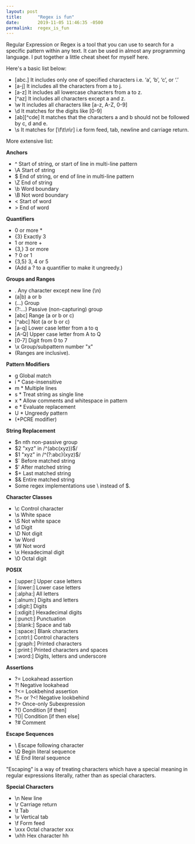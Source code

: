 ```yaml
---
layout: post
title:      "Regex is fun"
date:       2019-11-05 11:46:35 -0500
permalink:  regex_is_fun
---
```



Regular Expression or Regex is a tool that you can use to search for a specific pattern within any text.  It can be used in almost any programming language.  I put together a little cheat sheet for myself here.

Here's a basic list below:

* [abc.]	 It includes only one of specified characters i.e. ‘a’, ‘b’, ‘c’, or ‘.’
* [a-j]      It includes all the characters from a to j.
* [a-z]   	It includes all lowercase characters from a to z.
* [^az]	   It includes all characters except a and z.
* \w	       It includes all characters like [a-z, A-Z, 0-9]
* \d	       It matches for the digits like [0-9]
* [ab][^cde]	It matches that the characters a and b should not be followed by c, d and e.
* \s	        It matches for [\f\t\n\r] i.e form feed, tab, newline and carriage return.


More extensive list:

**Anchors**

* ^       Start of string, or start of line in multi-line pattern
* \A      Start of string
* $     End of string, or end of line in multi-line pattern
* \Z    End of string
* \b    Word boundary
* \B    Not word boundary
* \<    Start of word
* \>    End of word

**Quantifiers**

*   0 or more   *
* {3}   Exactly 3
* 1 or more   +
* {3,}  3 or more
* ?      0 or 1
* {3,5}   3, 4 or 5
* (Add a ? to a quantifier to make it ungreedy.)

**Groups and Ranges**

* .      Any character except new line (\n)
* (a|b)   a or b
* (...)      Group
* (?:...)    Passive (non-c­apt­uring) group
* [abc]   Range (a or b or c)
* [^abc]    Not (a or b or c)
* [a-q]     Lower case letter from a to q
* [A-Q]    Upper case letter from A to Q
* [0-7]     Digit from 0 to 7
* \x         Group/­sub­pattern number "­x"
* (Ranges are inclusive).

**Pattern Modifiers**

* g      Global match
* i *     Case-insensitive
* m *   Multiple lines
* s *    Treat string as single line
* x *    Allow comments and whitespace in pattern
* e *    Evaluate replac­ement
* U *    Ungreedy pattern
* (*PCRE modifier)

**String Replacement**

* $n    nth non-passive group
* $2    "­xyz­" in /^(abc­(xy­z))$/
* $1    "­xyz­" in /^(?:a­bc)­(xyz)$/
* $`     Before matched string
* $'      After matched string
* $+    Last matched string
* $&    Entire matched string
* Some regex implem­ent­ations use \ instead of $.

**Character Classes**
* \c    Control character
* \s    White space
* \S    Not white space
* \d     Digit
* \D    Not digit
* \w    Word
* \W   Not word
* \x     Hexade­cimal digit
* \O    Octal digit

**POSIX**
* [:upper:]   Upper case letters
* [:lower:]     Lower case letters
* [:alpha:]    All letters
* [:alnum:]   Digits and letters
* [:digit:]     Digits
* [:xdigit:]    Hexadecimal digits
* [:punct:]    Punctuation
* [:blank:]    Space and tab
* [:space:]  Blank characters
* [:cntrl:]     Control characters
* [:graph:]  Printed characters
* [:print:]    Printed characters and spaces
* [:word:]   Digits, letters and underscore


**Assertions**
* ?=   Lookahead assertion
* ?!     Negative lookahead
* ?<=     Lookbehind assertion
* ?!= or ?<!     Negative lookbehind
* ?>    Once-only Subexp­ression
* ?()    Condition [if then]
* ?()|   Condition [if then else]
* ?#   Comment


**Escape Sequences**
* \    Escape following character
* \Q    Begin literal sequence
* \E    End literal sequence

"Escaping" is a way of treating characters which have a special meaning in regular expressions literally, rather than as special characters.

**Special Characters**
* \n    New line
* \r     Carriage return
* \t     Tab
* \v    Vertical tab
* \f     Form feed
* \xxx     Octal character xxx
* \xhh    Hex character hh

